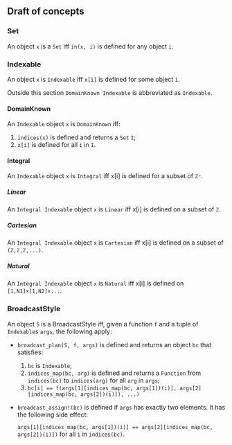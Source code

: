 ## Draft of concepts

### Set
An object `x` is a `Set` iff `in(x, i)` is defined for any object `i`.

### Indexable
An object `x` is `Indexable` iff `x[i]` is defined for some object `i`.

Outside this section `DomainKnown Indexable` is abbreviated as `Indexable`.

#### DomainKnown
An `Indexable` object `x` is `DomainKnown` iff:
1. `indices(x)` is defined and returns a `Set` `I`;
2. `x[i]` is defined for all `i` in `I`.

#### Integral
An `Indexable` object `x` is `Integral` iff x[i] is defined for a subset of `ℤⁿ`.

##### Linear
An `Integral Indexable` object `x` is `Linear` iff x[i] is defined on a subset of `ℤ`.

##### Cartesian
An `Integral Indexable` object `x` is `Cartesian` iff x[i] is defined on a subset of `(ℤ,ℤ,ℤ,...)`.

##### Natural
An `Integral Indexable` object `x` is `Natural` iff x[i] is defined on `[1,N1]×[1,N2]×...`.

### BroadcastStyle
An object `S` is a BroadcastStyle iff, given a function `f` and a tuple of `Indexable`s `args`,
 the following apply:
* `broadcast_plan(S, f, args)` is defined and returns an object `bc` that satisfies:
    1. `bc` is `Indexable`;
    2. `indices_map(bc, arg)` is defined and returns a `Function` from `indices(bc)`
        to `indices(arg)` for all `arg` in `args`;
    3. `bc[i] == f(args[1][indices_map(bc, args[1])(i)], args[2][indices_map(bc, args[2])(i)]), ...)`
* `broadcast_assign!(bc)` is defined if `args` has exactly two elements. It has the following side effect:

    `args[1][indices_map(bc, args[1])(i)] == args[2][indices_map(bc, args[2])(i)])` for all `i` in `indices(bc)`.
